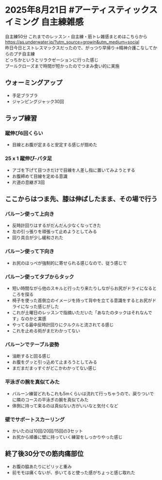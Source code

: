 # 2025年8月21日 #アーティスティックスイミング 自主練雑感
自主練50分
これまでのレッスン・自主練・筋トレ雑感まとめはこちらから  
https://as.underwater.jp/?utm_source=growin&utm_medium=social  
昨日今日とストレスマックスだったので、がっつり早帰り→精神介護こなしてからのプチ自主練  
どっちかというとリラクゼーションに行った感じ  
プールクローズまで時間が短かったのでつまみ食い的に実施  
## ウォーミングアップ
- 手足ブラブラ
- ジャンピングジャック30回
## ラップ練習
### 蹴伸び6回くらい
- 目線とお腹が定まると安定する感じが掴めた
### 25 x 1 蹴伸び-バタ足
- アゴを下げて目つきだけで目線を人差し指に置いてみようとする
- お腹締めて目線を定める意識
- 片道の息継ぎ3回

## ここからはつま先、膝は伸ばしたまま、その場で行う
### バルーン使って上向き
- 反時計回りはするがだんだん少なくなってきた
- 左の引っ張りを頑張って止めようとしてみる
- 回り具合が少し緩和された
### バルーン使って下向き
- お尻のほっぺが強制的に寄せられる感じなので、従う感じで
### バルーン使ってタブからタック
- 短い時間ながら他のスキルと行ったり来たりしながらお尻がドライになるところを探る
- 椅子を使った首倒立のイメージを持って背中を立てる意識をするとお尻がドライになった感じがした
- これが土曜日のレッスンで指摘いただいた「あなたのタックはそれなんです」なのかと実感
- やってる最中反時計回りにクルクルと流されてる感じ
- これを止める術がまだわかってない
### バルーンでテーブル姿勢
- 油断すると回る感じ
- お腹をグッと引っ込めて止まろうとしてみる
- まだまだまっすぐがどこかわかってない感じ
### 平泳ぎの腕を真似てみた
- バルーン練習どれもこれも5mくらいは流れて行っちゃうので、戻りついでに隣のコースの平泳ぎの腕を真似てみた
- 体側に持って来るのは真似ない方がいいなと気付くなど
### 壁でサポートスカーリング
- かいたのは10回/20回/15回の3セット
- お尻から順番に壁に持っていく練習をしっかりやった感じ
## 終了後30分での筋肉痛部位
- お腹の脇あたりにピリッと重み
- 前モモは痛くないが、歩いてると使った感がちょっと感じ取れた
